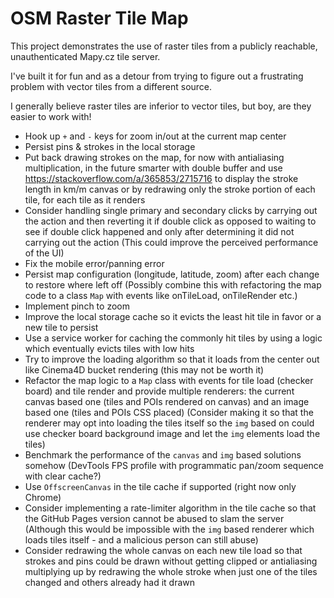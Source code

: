 # OSM Raster Tile Map

This project demonstrates the use of raster tiles from a publicly reachable, unauthenticated Mapy.cz tile server.

I've built it for fun and as a detour from trying to figure out a frustrating problem with vector tiles from a different source.

I generally believe raster tiles are inferior to vector tiles, but boy, are they easier to work with!

- Hook up `+` and `-` keys for zoom in/out at the current map center
- Persist pins & strokes in the local storage
- Put back drawing strokes on the map, for now with antialiasing multiplication, in the future smarter with double buffer
  and use https://stackoverflow.com/a/365853/2715716 to display the stroke length in km/m
  canvas or by redrawing only the stroke portion of each tile, for each tile as it renders
- Consider handling single primary and secondary clicks by carrying out the action and then reverting it if double click
  as opposed to waiting to see if double click happened and only after determining it did not carrying out the action
  (This could improve the perceived performance of the UI)
- Fix the mobile error/panning error
- Persist map configuration (longitude, latitude, zoom) after each change to restore where left off
  (Possibly combine this with refactoring the map code to a class `Map` with events like onTileLoad, onTileRender etc.)
- Implement pinch to zoom
- Improve the local storage cache so it evicts the least hit tile in favor or a new tile to persist
- Use a service worker for caching the commonly hit tiles by using a logic which eventually evicts tiles with low hits
- Try to improve the loading algorithm so that it loads from the center out like Cinema4D bucket rendering (this may not be worth it)
- Refactor the map logic to a `Map` class with events for tile load (checker board) and tile render and provide multiple renderers:
  the current canvas based one (tiles and POIs rendered on canvas)
  and an image based one (tiles and POIs CSS placed)
  (Consider making it so that the renderer may opt into loading the tiles itself so the `img` based on could use checker board background
  image and let the `img` elements load the tiles)
- Benchmark the performance of the `canvas` and `img` based solutions somehow
  (DevTools FPS profile with programmatic pan/zoom sequence with clear cache?)
- Use `OffscreenCanvas` in the tile cache if supported (right now only Chrome)
- Consider implementing a rate-limiter algorithm in the tile cache so that the GitHub Pages version cannot be abused to slam the server
  (Although this would be impossible with the `img` based renderer which loads tiles itself - and a malicious person can still abuse)
- Consider redrawing the whole canvas on each new tile load so that strokes and pins could be drawn without getting clipped
  or antialiasing multiplying up by redrawing the whole stroke when just one of the tiles changed and others already had it drawn
